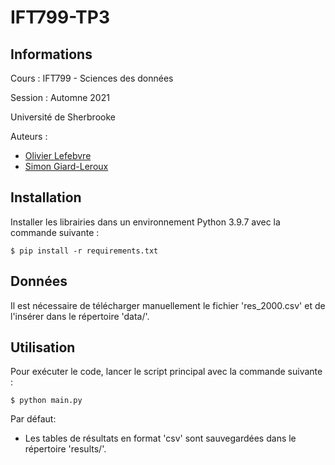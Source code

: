 # IFT799-TP3

## Informations
Cours : IFT799 - Sciences des données

Session : Automne 2021

Université de Sherbrooke

Auteurs :
- [Olivier Lefebvre](https://github.com/Olivier998)
- [Simon Giard-Leroux](https://github.com/sgiardl)

## Installation

Installer les librairies dans un environnement Python 3.9.7 avec la commande suivante :
```
$ pip install -r requirements.txt
```

## Données
Il est nécessaire de télécharger manuellement le fichier 'res_2000.csv' et de l'insérer dans le répertoire 'data/'.

## Utilisation

Pour exécuter le code, lancer le script principal avec la commande suivante :
```
$ python main.py
```

Par défaut:
- Les tables de résultats en format 'csv' sont sauvegardées dans le répertoire 'results/'.
